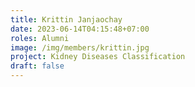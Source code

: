 ```yaml
---
title: Krittin Janjaochay
date: 2023-06-14T04:15:48+07:00
roles: Alumni
image: /img/members/krittin.jpg
project: Kidney Diseases Classification
draft: false
---
```


